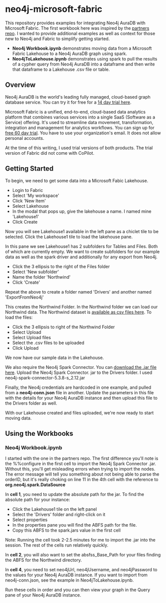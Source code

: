 # neo4j-microsoft-fabric
This repository provides examples for integrating Neo4j AuraDB with Microsoft Fabric.  The first workbook here was inspired by the [partners repo](https://github.com/neo4j-partners/neo4j-microsoft-fabric).  I wanted to provide additional examples as well as context for those new to Neo4j and Fabric to simplify getting started. 

- **Neo4j Workbook.ipynb** demonstrates moving data from a Microsoft Fabric Lakehouse to a Neo4j AuraDB graph using spark.
- **Neo4jToLakehouse.ipynb** demonstrates using spark to pull the results of a cypher query from Neo4j AuraDB into a dataframe and then write that dataframe to a Lakehouse .csv file or table.

## Overview

Neo4j AuraDB is the world's leading fully managed, cloud-based graph database service.  You can try it for free for a [14 day trial here](https://neo4j.com/product/auradb/).

Microsoft Fabric is a unified, end-to-end, cloud-based data analytics platform that combines various services into a single SaaS (Software as a Service) offering. It's used to streamline data movement, transformation, integration and management for analytics workflows. You can sign up for [free 60 day trial](https://www.microsoft.com/en-us/microsoft-fabric). You have to use your organization's email. It does not allow personal accounts.

At the time of this writing, I used trial versions of both products. The trial version of Fabric did not come with CoPilot. 

## Getting Started

To begin, we need to get some data into a Microsoft Fabic Lakehouse.
- Login to Fabric
- Select 'My workspace'
- Click 'New Item'
- Select Lakehouse
- In the modal that pops up, give the lakehouse a name. I named mine 'Lakehouse1'
- Click Create

Now you will see Lakehouse1 available in the left pane as a chiclet tile to be selected. Click the Lakehouse1 tile to load the lakehouse pane.

In this pane we see Lakehouse1 has 2 subfolders for Tables and Files.  Both of which are currently empty.  We want to create subfolders for our example data as well as the spark driver and additionally for any export from Neo4j.

- Click the 3 ellipsis to the right of the Files folder
- Select 'New subfolder'
- Name the folder 'Northwind'
- Click 'Create'

Repeat the above to create a folder named 'Drivers' and another named 'ExportFromNeo4j'

This creates the Northwind Folder.  In the Northwind folder we can load our Northwind data. The Northwind dataset is [available as csv files here](https://github.com/neo4j-graph-examples/northwind/tree/main/import).  To load the files:
- Click the 3 ellipsis to right of the Northwind Folder
- Select Upload
- Select Upload files
- Select the .csv files to be uploaded
- Click Upload

We now have our sample data in the Lakehouse.  

We also require the Neo4j Spark Connector. You can [download the .jar file here](https://github.com/neo4j/neo4j-spark-connector/releases).  Upload the Neo4j Spark Connector. jar to the Drivers folder.  I used neo4j-spark-connector-5.3.8-s_2.12.jar

Finally, the Neo4j credentials are hardcoded in one example, and pulled from a **neo4j-conn.json** file in another.  Update the parameters in this file with the details for your Neo4j AuraDB instance and then upload this file to the Drivers folder as well. 

With our Lakehouse created and files uploaded, we're now ready to start moving data.

## Using the Workbooks 
### Neo4j Workbook.ipynb

I started with the one in the partners repo.  The first difference you'll note is the %%configure in the first cell to import the Neo4j Spark Connector .jar. Without this, you'll get misleading errors when trying to import the nodes. The error message will tell you something about not being able to parse the orderID, but it's really choking on line 11 in the 4th cell with the reference to **org.neo4j.spark.DataSource**  

In **cell 1**, you need to update the absolute path for the jar. To find the absolute path for your instance:
- Click the Lakehouse1 tile on the left panel
- Select the 'Drivers' folder and right-click on it
- Select properties
- In the properties pane you will find the ABFS path for the file.
- Copy this ABFS to the spark.jars value in the first cell

Note: Running the cell took 2-2.5 minutes for me to import the .jar into the session.  The rest of the cells run relatively quickly.

In **cell 2**, you will also want to set the absfss_Base_Path for your files finding the ABFS for the Northwind directory.

In **cell 4**, you need to set neo4jUrl, neo4jUsername, and neo4jPassword to the values for your Neo4j AuraDB instance.  If you want to import from neo4j-conn.json, see the example in Neo4jToLakehouse.ipynb.

Run these cells in order and you can then view your graph in the Query pane of your Neo4j AuraDB instance.

